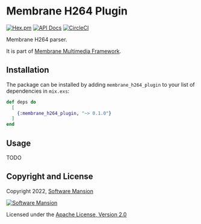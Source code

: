 # Membrane H264 Plugin

[![Hex.pm](https://img.shields.io/hexpm/v/membrane_h264_plugin.svg)](https://hex.pm/packages/membrane_h264_plugin)
[![API Docs](https://img.shields.io/badge/api-docs-yellow.svg?style=flat)](https://hexdocs.pm/membrane_h264_plugin)
[![CircleCI](https://circleci.com/gh/membraneframework/membrane_h264_plugin.svg?style=svg)](https://circleci.com/gh/membraneframework/membrane_h264_plugin)

Membrane H264 parser.

It is part of [Membrane Multimedia Framework](https://membraneframework.org).

## Installation

The package can be installed by adding `membrane_h264_plugin` to your list of dependencies in `mix.exs`:

```elixir
def deps do
  [
    {:membrane_h264_plugin, "~> 0.1.0"}
  ]
end
```

## Usage

TODO

## Copyright and License

Copyright 2022, [Software Mansion](https://swmansion.com/?utm_source=git&utm_medium=readme&utm_campaign=membrane_h264_plugin)

[![Software Mansion](https://logo.swmansion.com/logo?color=white&variant=desktop&width=200&tag=membrane-github)](https://swmansion.com/?utm_source=git&utm_medium=readme&utm_campaign=membrane_h264_plugin)

Licensed under the [Apache License, Version 2.0](LICENSE)
